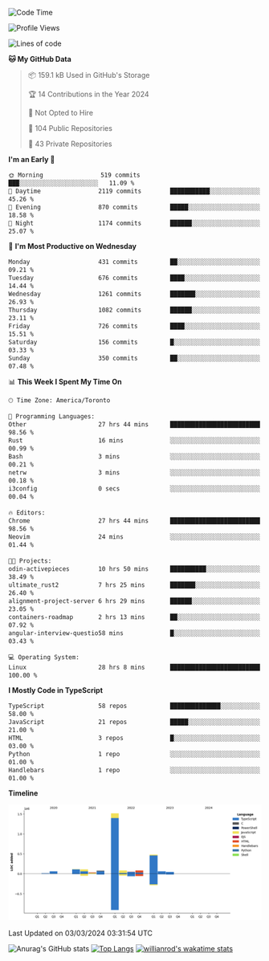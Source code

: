 <!--START_SECTION:waka-->
![Code Time](http://img.shields.io/badge/Code%20Time-1%2C269%20hrs%2011%20mins-blue)

![Profile Views](http://img.shields.io/badge/Profile%20Views-1-blue)

![Lines of code](https://img.shields.io/badge/From%20Hello%20World%20I%27ve%20Written-2.7%20million%20lines%20of%20code-blue)

**🐱 My GitHub Data** 

> 📦 159.1 kB Used in GitHub's Storage 
 > 
> 🏆 14 Contributions in the Year 2024
 > 
> 🚫 Not Opted to Hire
 > 
> 📜 104 Public Repositories 
 > 
> 🔑 43 Private Repositories 
 > 
**I'm an Early 🐤** 

```text
🌞 Morning                519 commits         ███░░░░░░░░░░░░░░░░░░░░░░   11.09 % 
🌆 Daytime                2119 commits        ███████████░░░░░░░░░░░░░░   45.26 % 
🌃 Evening                870 commits         █████░░░░░░░░░░░░░░░░░░░░   18.58 % 
🌙 Night                  1174 commits        ██████░░░░░░░░░░░░░░░░░░░   25.07 % 
```
📅 **I'm Most Productive on Wednesday** 

```text
Monday                   431 commits         ██░░░░░░░░░░░░░░░░░░░░░░░   09.21 % 
Tuesday                  676 commits         ████░░░░░░░░░░░░░░░░░░░░░   14.44 % 
Wednesday                1261 commits        ███████░░░░░░░░░░░░░░░░░░   26.93 % 
Thursday                 1082 commits        ██████░░░░░░░░░░░░░░░░░░░   23.11 % 
Friday                   726 commits         ████░░░░░░░░░░░░░░░░░░░░░   15.51 % 
Saturday                 156 commits         █░░░░░░░░░░░░░░░░░░░░░░░░   03.33 % 
Sunday                   350 commits         ██░░░░░░░░░░░░░░░░░░░░░░░   07.48 % 
```


📊 **This Week I Spent My Time On** 

```text
🕑︎ Time Zone: America/Toronto

💬 Programming Languages: 
Other                    27 hrs 44 mins      █████████████████████████   98.56 % 
Rust                     16 mins             ░░░░░░░░░░░░░░░░░░░░░░░░░   00.99 % 
Bash                     3 mins              ░░░░░░░░░░░░░░░░░░░░░░░░░   00.21 % 
netrw                    3 mins              ░░░░░░░░░░░░░░░░░░░░░░░░░   00.18 % 
i3config                 0 secs              ░░░░░░░░░░░░░░░░░░░░░░░░░   00.04 % 

🔥 Editors: 
Chrome                   27 hrs 44 mins      █████████████████████████   98.56 % 
Neovim                   24 mins             ░░░░░░░░░░░░░░░░░░░░░░░░░   01.44 % 

🐱‍💻 Projects: 
odin-activepieces        10 hrs 50 mins      ██████████░░░░░░░░░░░░░░░   38.49 % 
ultimate_rust2           7 hrs 25 mins       ███████░░░░░░░░░░░░░░░░░░   26.40 % 
alignment-project-server 6 hrs 29 mins       ██████░░░░░░░░░░░░░░░░░░░   23.05 % 
containers-roadmap       2 hrs 13 mins       ██░░░░░░░░░░░░░░░░░░░░░░░   07.92 % 
angular-interview-questio58 mins             █░░░░░░░░░░░░░░░░░░░░░░░░   03.43 % 

💻 Operating System: 
Linux                    28 hrs 8 mins       █████████████████████████   100.00 % 
```

**I Mostly Code in TypeScript** 

```text
TypeScript               58 repos            ██████████████░░░░░░░░░░░   58.00 % 
JavaScript               21 repos            █████░░░░░░░░░░░░░░░░░░░░   21.00 % 
HTML                     3 repos             █░░░░░░░░░░░░░░░░░░░░░░░░   03.00 % 
Python                   1 repo              ░░░░░░░░░░░░░░░░░░░░░░░░░   01.00 % 
Handlebars               1 repo              ░░░░░░░░░░░░░░░░░░░░░░░░░   01.00 % 
```



**Timeline**

![Lines of Code chart](https://raw.githubusercontent.com/wise-introvert/wise-introvert/master/assets/bar_graph.png)


 Last Updated on 03/03/2024 03:31:54 UTC
<!--END_SECTION:waka-->

![Anurag's GitHub stats](https://github-readme-stats.vercel.app/api?username=wise-introvert&count_private=true&show_icons=true)
[![Top Langs](https://github-readme-stats.vercel.app/api/top-langs/?username=wise-introvert&langs_count=10)](https://github.com/anuraghazra/github-readme-stats)
[![willianrod's wakatime stats](https://github-readme-stats.vercel.app/api/wakatime?username=wiseintrovert)](https://github.com/anuraghazra/github-readme-stats)

